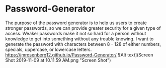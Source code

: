 # Password-Generator
The purpose of the password generator is to help us users to create stronger passwords, so we can provide greater security for a given type of access. Weaker passwords make it not so hard for a person without knowledge to get into something without any trouble knowing. I want to generate the password with characters between 8 - 128 of either numbers, specials, uppercase, or lowercase letters. 
https://jmrosenberg12.github.io/Password-Generator/
![Alt text](Screen Shot 2019-11-09 at 10.11.59 AM.png "Screen Shot") 
